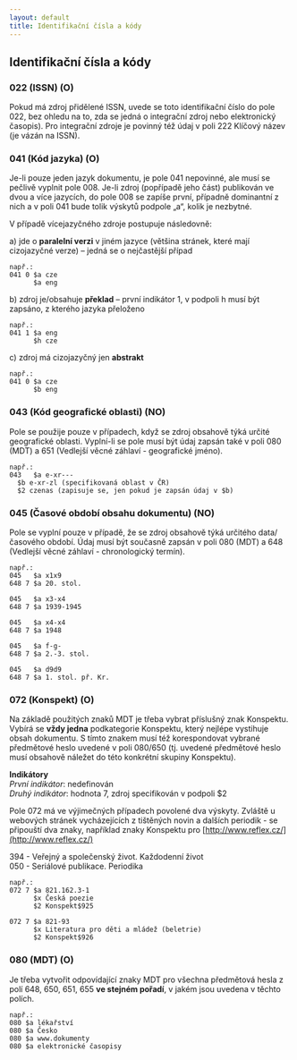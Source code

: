 ```yaml
---
layout: default
title: Identifikační čísla a kódy
---
```

## Identifikační čísla a kódy

### 022 (ISSN) (O)
Pokud má zdroj přidělené ISSN, uvede se toto identifikační číslo do pole 022, bez ohledu na to, zda se jedná o integrační zdroj nebo elektronický časopis). Pro integrační zdroje je povinný též údaj v poli 222 Klíčový název (je vázán na ISSN).


### 041 (Kód jazyka) (O)
Je-li pouze jeden jazyk dokumentu, je pole 041 nepovinné, ale musí se pečlivě vyplnit pole 008. Je-li zdroj (popřípadě jeho část) publikován ve dvou a více jazycích, do pole 008 se zapíše první, případně dominantní z nich a v poli 041 bude tolik výskytů podpole „a“, kolik je nezbytné.

V případě vícejazyčného zdroje postupuje následovně:  

a) jde o **paralelní verzi** v jiném jazyce (většina stránek, které mají cizojazyčné verze) – jedná se o nejčastější případ

  ```
  např.:
  041 0	$a cze
        $a eng
  ```
b) zdroj je/obsahuje **překlad** – první indikátor 1, v podpoli h musí být zapsáno, z kterého jazyka přeloženo
  ```
  např.:
  041 1	$a eng
        $h cze
  ```

c) zdroj má cizojazyčný jen **abstrakt**
  ```
  např.:
  041 0	$a cze
        $b eng
  ```

### 043 (Kód geografické oblasti) (NO)
Pole se použije pouze v případech, když se zdroj obsahově týká určité geografické oblasti. Vyplní-li se pole musí být údaj zapsán také v poli 080 (MDT) a  651 (Vedlejší věcné záhlaví - geografické jméno).
  ```
  např.:
  043	$a e-xr---
	$b e-xr-zl (specifikovaná oblast v ČR)
	$2 czenas (zapisuje se, jen pokud je zapsán údaj v $b)
  ```

### 045 (Časové období obsahu dokumentu) (NO)
Pole se vyplní pouze v případě, že se zdroj obsahově týká určitého data/časového období.
Údaj musí být současně zapsán v poli 080 (MDT) a 648 (Vedlejší věcné záhlaví - chronologický termín).

  ```
  např.:
  045	$a x1x9
  648 7	$a 20. stol.

  045	$a x3-x4
  648 7	$a 1939-1945

  045	$a x4-x4
  648 7	$a 1948

  045	$a f-g-
  648 7	$a 2.-3. stol.

  045	$a d9d9
  648 7	$a 1. stol. př. Kr.
  ```

### 072 (Konspekt) (O)
Na základě použitých znaků MDT je třeba vybrat příslušný znak Konspektu. Vybírá se **vždy jedna** podkategorie Konspektu, který nejlépe vystihuje obsah dokumentu. S tímto znakem musí též  korespondovat vybrané předmětové heslo uvedené v poli 080/650 (tj. uvedené předmětové heslo musí obsahově náležet do této konkrétní skupiny Konspektu).

**Indikátory**  
*První indikátor*: nedefinován  
*Druhý indikátor*: hodnota 7, zdroj specifikován v podpoli $2

Pole 072 má ve výjimečných případech povolené dva výskyty. Zvláště u webových stránek vycházejících z tištěných novin a dalších periodik - se připouští dva znaky, například znaky Konspektu pro [http://www.reflex.cz/](http://www.reflex.cz/)  

394 - Veřejný a společenský život. Každodenní život  
050 - Seriálové publikace. Periodika  

```
např.:
072 7 $a 821.162.3-1
      $x Česká poezie
      $2 Konspekt$925

072 7 $a 821-93
      $x Literatura pro děti a mládež (beletrie)
      $2 Konspekt$926
```
### 080 (MDT) (O)
Je třeba vytvořit odpovídající znaky MDT pro všechna předmětová hesla z polí 648, 650, 651, 655 **ve stejném pořadí**, v jakém jsou uvedena v těchto polích.

```
např.:
080 $a lékařství
080 $a Česko
080 $a www.dokumenty
080 $a elektronické časopisy
```
